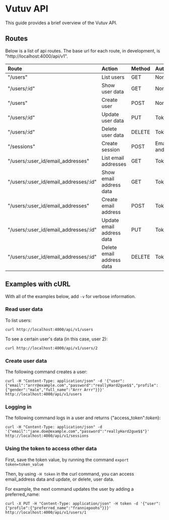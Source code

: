 # Vutuv API

This guide provides a brief overview of the Vutuv API.

## Routes

Below is a list of api routes. The base url for each route, in development, is
"http://localhost:4000/api/v1".

| Route | Action | Method | Authorization |
| :---- | :----- | :----- | :---------- |
| "/users" | List users | GET | None |
| "/users/:id" | Show user data | GET | None |
| "/users" | Create user | POST | None |
| "/users/:id" | Update user data | PUT | Token |
| "/users/:id" | Delete user data | DELETE | Token |
| "/sessions" | Create session | POST | Email address and password |
| "/users/:user_id/email_addresses" | List email addresses | GET | Token |
| "/users/:user_id/email_addresses/:id" | Show email address data | GET | Token |
| "/users/:user_id/email_addresses" | Create email address | POST | Token |
| "/users/:user_id/email_addresses/:id" | Update email address data | PUT | Token |
| "/users/:user_id/email_addresses/:id" | Delete email address data | DELETE | Token |

## Examples with cURL

With all of the examples below, add `-v` for verbose information.

### Read user data

To list users:

`curl http://localhost:4000/api/v1/users`

To see a certain user's data (in this case, user 2):

`curl http://localhost:4000/api/v1/users/2`

### Create user data

The following command creates a user:

`curl -H "Content-Type: application/json" -d '{"user":{"email":"arrr@example.com","password":"reallyHard2gue$$","profile":{"gender":"male","full_name":"Arrr Arrr"}}}' http://localhost:4000/api/v1/users`

### Logging in

The following command logs in a user and returns {"access_token":_token_}:

`curl -H "Content-Type: application/json" -d '{"email":"jane.doe@example.com","password":"reallyHard2gue$$"}' http://localhost:4000/api/v1/sessions`

### Using the token to access other data

First, save the token value, by running the command `export token=token_value`

Then, by using `-H token` in the curl command, you can access email_address data
and update, or delete, user data.

For example, the next command updates the user by adding a preferred_name:

`curl -X PUT -H "Content-Type: application/json" -H token -d '{"user":{"profile":{"preferred_name":"franniepoohs"}}}' http://localhost:4000/api/v1/users/1`

